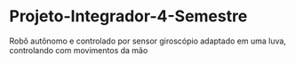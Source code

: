 # Projeto-Integrador-4-Semestre
Robô autônomo e controlado por sensor giroscópio adaptado em uma luva, controlando com movimentos da mão
